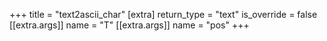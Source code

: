 +++
title = "text2ascii_char"
[extra]
return_type = "text"
is_override = false
[[extra.args]]
name = "T"
[[extra.args]]
name = "pos"
+++